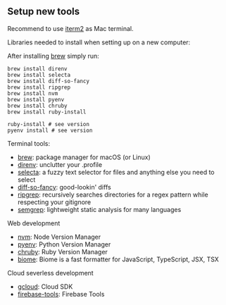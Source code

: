 ## Setup new tools

Recommend to use [iterm2] as Mac terminal.

Libraries needed to install when setting up on a new computer:

After installing [brew] simply run:

    brew install direnv
    brew install selecta
    brew install diff-so-fancy
    brew install ripgrep
    brew install nvm
    brew install pyenv
    brew install chruby
    brew install ruby-install

    ruby-install # see version
    pyenv install # see version

Terminal tools:

- [brew]: package manager for macOS (or Linux)
- [direnv]: unclutter your .profile
- [selecta]: a fuzzy text selector for files and anything else you need to select
- [diff-so-fancy]: good-lookin' diffs
- [ripgrep]: recursively searches directories for a regex pattern while respecting your gitignore
- [semgrep]: lightweight static analysis for many languages

Web development

- [nvm]: Node Version Manager
- [pyenv]: Python Version Manager
- [chruby]: Ruby Version Manager
- [biome]: Biome is a fast formatter for JavaScript, TypeScript, JSX, TSX

Cloud severless development

- [gcloud]: Cloud SDK
- [firebase-tools]: Firebase Tools

[iterm2]: https://iterm2.com
[brew]: https://brew.sh
[direnv]: https://direnv.net
[selecta]: https://github.com/garybernhardt/selecta
[diff-so-fancy]: https://github.com/so-fancy/diff-so-fancy
[ripgrep]: https://github.com/BurntSushi/ripgrep
[nvm]: https://github.com/nvm-sh/nvm#install--update-script
[pyenv]: https://github.com/pyenv/pyenv
[chruby]: https://github.com/postmodern/chruby
[gcloud]: https://cloud.google.com/sdk/docs/install
[firebase-tools]: https://firebase.google.com/docs/cli#mac-linux-npm
[semgrep]: https://github.com/semgrep/semgrep
[biome]: https://biomejs.dev/guides/manual-installation

